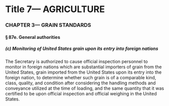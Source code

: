 
# Title 7— AGRICULTURE
### CHAPTER 3— GRAIN STANDARDS
#### § 87e. General authorities
##### (c) Monitoring of United States grain upon its entry into foreign nations

The Secretary is authorized to cause official inspection personnel to monitor in foreign nations which are substantial importers of grain from the United States, grain imported from the United States upon its entry into the foreign nation, to determine whether such grain is of a comparable kind, class, quality, and condition after considering the handling methods and conveyance utilized at the time of loading, and the same quantity that it was certified to be upon official inspection and official weighing in the United States.
